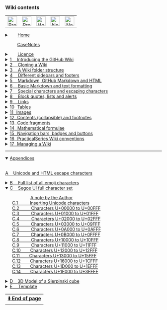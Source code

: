 ### Wiki contents<img width="111" height="1" src="https://psop.uk/wi-s" alt="Spacer"><!-- LOCATION BADGE --><img height="15px" src="https://img.shields.io/badge/loc-C--0400-808080">

<table align="center"><tr><!-- NAVIGATION BAR -->
        <td align="center"><!-- PREVIOUS PAGE -->
                <a class="hlink" href="app-c.03-segoe-character-set">
                <img height="30px" src="https://psop.uk/wi-l" alt="Previous page" title="Previous page"></a></td>
        <td align="center"><!-- PREVIOUS CHAPTER -->
                <a class="hlink" href="app-b-emoji-list">
                <img height="30px" src="https://psop.uk/wi-u" alt="Previous chapter" title="Previous chapter"></a></td>
        <td align="center"><!-- HOME -->
                <a class="hlink" href="home">
                <img height="30px" src="https://psop.uk/wi-h" alt="Home" title="Home"></a></td>
        <td align="center"><!-- NEXT CHAPTER -->
                <a class="hlink" href="app-d-3d-model">
                <img height="30px" src="https://psop.uk/wi-d" alt="Next chapter" title="Next chapter"></a></td>
        <td align="center"><!-- NEXT PAGE -->
                <a class="hlink" href="app-c.05-segoe-character-set">
                <img height="30px" src="https://psop.uk/wi-r" alt="Next page" title="Next page"></a></td>
</tr></table><!-- END OF NAVIGATION BAR -->


<!-- PAGE REFERENCES FOR LINKS
https://github.com/practicalseries/GitHub-Wiki-Design-and-Implementation/wiki/
home
casenotes
licence
01-introducing-the-github-wiki
02-imposing-a-folder-structure-on-a-wiki
03-a-wiki-folder-structure
04-different-sidebars-and-footers
05-markdown,-github-markdown-and-html
06-basic markdown and text formatting
06.04-basic markdown and text formatting
06.07-basic markdown and text formatting
06.10-basic markdown and text formatting
07-special-characters-and-escaping-characters
08-block-quotes,-lists-and-alerts
09-links
09.05-links
10-tables
11-images
11.05-images
12-contents,-collapsible-content-and-footnotes
13-code-fragments
14-mathematical-formulae
15-navigation-bars,-badges-and-buttons
16-practicalseries-wiki-conventions
16.05-practicalseries-wiki-conventions
16.06-practicalseries-wiki-conventions
17-managing-a-wiki
app-a-html-escape-characters
app-b-emoji-list
app-b.03-emoji-list
app-c-segoe-character-set
app-c.02-segoe-character-set
app-c.03-segoe-character-set
app-c.04-segoe-character-set
app-c.05-segoe-character-set
app-c.06-segoe-character-set
app-c.07-segoe-character-set
app-c.08-segoe-character-set
app-c.09-segoe-character-set
app-c.10-segoe-character-set
app-c.11-segoe-character-set
app-c.12-segoe-character-set
app-c.13-segoe-character-set
app-c.14-segoe-character-set
app-d-3d-model
app-e-template
-->

<details ><!-- HOME          🟢🟢🟢 UNNUMBERED, COLLAPSIBLE -->
<summary>&emsp;&ensp;&nbsp;<a href="home"><!-- HEAD -->Home</a>
</summary><!-- BLANK LINE BELOW -->

&emsp;&emsp;&emsp;&emsp;&emsp;&ensp;&nbsp;[The GitHub Wiki](home#github-wiki--design-and-implementation)<br>
&emsp;&emsp;&emsp;&emsp;&emsp;&ensp;&nbsp;[What does this guide cover?](home#what-does-this-guide-cover)<br>
&emsp;&emsp;&emsp;&emsp;&emsp;&ensp;&nbsp;[A note by the Author](home#a-note-by-the-author)<br>
</details><!--               🟩🟩🟩 -->


<!--          [CASENOTES]    🟢🟢🟢 UNNUMBERED, NO COLLAPSE -->
&emsp;&emsp;&ensp;&thinsp;&hairsp;<a href="casenotes"><!-- HEAD -->CaseNotes</a>
<!--                         🟩🟩🟩 -->

<details ><!-- LICENCE       🟢🟢🟢 UNNUMBERED, COLLAPSIBLE -->
<summary>&emsp;&ensp;&nbsp;<a href="licence"><!-- HEAD -->Licence</a>
</summary><!-- BLANK LINE BELOW -->

&emsp;&emsp;&emsp;&emsp;&emsp;&ensp;&nbsp;[The licences and other details](licence#the-licences-and-other-details)<br>
&emsp;&emsp;&emsp;&emsp;&emsp;&ensp;&nbsp;[The Licence](licence#the-licence)<br>
&emsp;&emsp;&emsp;&emsp;&emsp;&ensp;&nbsp;[Why did I choose the MIT Licence?](licence#why-did-i-choose-the-mit-licence)<br>
&emsp;&emsp;&emsp;&emsp;&emsp;&ensp;&nbsp;[Permissive licences](licence#permissive-licences)<br>
&emsp;&emsp;&emsp;&emsp;&emsp;&ensp;&nbsp;[Copyleft licence](licence#copyleft-licence)<br>
&emsp;&emsp;&emsp;&emsp;&emsp;&ensp;&nbsp;[Limiting liabilities](licence#limiting-liabilities)<br>
&emsp;&emsp;&emsp;&emsp;&emsp;&ensp;&nbsp;[Which licence to use?](licence#which-licence-to-use)<br>
&emsp;&emsp;&emsp;&emsp;&emsp;&ensp;&nbsp;[A note on spelling: licence or license](licence#a-note-on-spelling-licence-or-license)<br>
</details><!--               🟩🟩🟩 -->

<details><!-- [SECTION 01]   🟢🟢🟢 SECTION GENERAL SINGLE DIGIT CHAPTER-->
<summary><a href="./01-introducing-the-github-wiki">1<!-- NUM -->&ensp;&nbsp;&nbsp;&thinsp;<!-- HEAD -->Introducing the GitHub Wiki</a>
</summary><!-- BLANK LINE BELOW -->

&emsp;&ensp;&hairsp;[1.1&emsp;&emsp;&nbsp;&nbsp;&thinsp;&hairsp;What are GitHub Wiki pages?](01-introducing-the-github-wiki#11what-are-github-wiki-pages)<br>
&emsp;&ensp;&hairsp;[1.2&emsp;&emsp;&nbsp;&nbsp;&thinsp;&hairsp;Understanding the Wiki pages](01-introducing-the-github-wiki#12understanding-the-wiki-pages)<br>
&emsp;&ensp;&hairsp;[1.3&emsp;&emsp;&nbsp;&nbsp;&thinsp;&hairsp;Creating a Wiki for a repository](01-introducing-the-github-wiki#13creating-a-wiki-for-a-repository)<br>
&emsp;&ensp;&hairsp;[1.3.1&emsp;&nbsp;&nbsp;&nbsp;&nbsp;Creating the first Wiki page](01-introducing-the-github-wiki#131creating-the-first-wiki-page)<br>
&emsp;&ensp;&hairsp;[1.3.2&emsp;&nbsp;&nbsp;&nbsp;&nbsp;Creating additional pages](01-introducing-the-github-wiki#132creating-additional-pages)<br>
&emsp;&ensp;&hairsp;[1.3.3&emsp;&nbsp;&nbsp;&nbsp;&nbsp;Editing a Wiki page](01-introducing-the-github-wiki#133editing-a-wiki-page)<br>
&emsp;&ensp;&hairsp;[1.4&emsp;&emsp;&nbsp;&nbsp;&thinsp;&hairsp;The Wiki is its own repository](01-introducing-the-github-wiki#14the-wiki-is-its-own-repository)<br>
&emsp;&ensp;&hairsp;[1.4.1&emsp;&nbsp;&nbsp;&nbsp;&nbsp;Viewing a Wiki page history](01-introducing-the-github-wiki#141viewing-a-wiki-page-history)<br>
&emsp;&ensp;&hairsp;[1.4.2&emsp;&nbsp;&nbsp;&nbsp;&nbsp;How GitHub handles Wiki branche](01-introducing-the-github-wiki#142how-github-handles-wiki-branches)<br>
&emsp;&ensp;&hairsp;[1.4.3&emsp;&nbsp;&nbsp;&nbsp;&nbsp;The Wiki link to the main repository](01-introducing-the-github-wiki#143the-wiki-and-its-link-to-the-main-repository)<br>
&emsp;&ensp;&hairsp;[1.5&emsp;&emsp;&nbsp;&nbsp;&thinsp;&hairsp;Basic components of a Wiki page](01-introducing-the-github-wiki#15basic-components-of-a-wiki-page)<br>
&emsp;&ensp;&hairsp;[1.5.1&emsp;&nbsp;&nbsp;&nbsp;&nbsp;Title bar and revision](01-introducing-the-github-wiki#151title-bar-and-revision)<br>
&emsp;&ensp;&hairsp;[1.5.2&emsp;&nbsp;&nbsp;&nbsp;&nbsp;Contents (pages) area](01-introducing-the-github-wiki#152contents-pages-area)<br>
&emsp;&emsp;&emsp;&emsp;&emsp;&ensp;&nbsp;[Listing pages in the order you want](01-introducing-the-github-wiki#listing-the-pages-in-the-order-you-want)<br>
&emsp;&ensp;&hairsp;[1.5.3&emsp;&nbsp;&nbsp;&nbsp;&nbsp;Sidebars](01-introducing-the-github-wiki#153sidebars)<br>
&emsp;&ensp;&hairsp;[1.5.4&emsp;&nbsp;&nbsp;&nbsp;&nbsp;Footers](01-introducing-the-github-wiki#154footers)<br>
&emsp;&ensp;&hairsp;[1.6&emsp;&emsp;&nbsp;&nbsp;&thinsp;&hairsp;Sidebars and footers](01-introducing-the-github-wiki#16sidebars-and-footers)<br>
&emsp;&ensp;&hairsp;[1.6.1&emsp;&nbsp;&nbsp;&nbsp;&nbsp;Creating a sidebar and footer](01-introducing-the-github-wiki#161creating-a-sidebar-and-footer-in-github)<br>
</details><!--               🟩🟩🟩 -->

<details><!-- [SECTION 02]   🟢🟢🟢 SECTION GENERAL SINGLE DIGIT CHAPTER-->
<summary><a href="./02-cloning-a-wiki">2<!-- NUM -->&ensp;&nbsp;&nbsp;&thinsp;<!-- HEAD -->Cloning a Wiki</a>
</summary><!-- BLANK LINE BELOW -->

&emsp;&ensp;&hairsp;[2.1&emsp;&emsp;&nbsp;&nbsp;&thinsp;&hairsp;Why clone a Wiki?](02-cloning-a-wiki#21why-clone-a-wiki)<br>
&emsp;&ensp;&hairsp;[2.2&emsp;&emsp;&nbsp;&nbsp;&thinsp;&hairsp;How to clone a Wiki](02-cloning-a-wiki#22how-to-clone-a-wiki)<br>
&emsp;&ensp;&hairsp;[2.3&emsp;&emsp;&nbsp;&nbsp;&thinsp;&hairsp;Pushing local changes to GitHub](02-cloning-a-wiki#23pushing-local-changes-to-github)<br>
&emsp;&ensp;&hairsp;[2.3.1&emsp;&nbsp;&nbsp;&nbsp;&nbsp;Configuring username and email](02-cloning-a-wiki#231configuring-a-git-username-and-email-address)<br>
&emsp;&ensp;&hairsp;[2.3.2&emsp;&nbsp;&nbsp;&nbsp;&nbsp;Modifying the local repository](02-cloning-a-wiki#232modifying-the-local-repository)<br>
&emsp;&ensp;&hairsp;[2.3.3&emsp;&nbsp;&nbsp;&nbsp;&nbsp;Committing and synchronising](02-cloning-a-wiki#233committing-and-synchronising-the-changes)<br>
</details><!--               🟩🟩🟩 -->

<details><!-- [SECTION 03]   🟢🟢🟢 SECTION GENERAL SINGLE DIGIT CHAPTER-->
<summary><a href="./03-a-wiki-folder-structure">3<!-- NUM -->&ensp;&nbsp;&nbsp;&thinsp;<!-- HEAD -->A Wiki folder structure</a>
</summary><!-- BLANK LINE BELOW -->

&emsp;&ensp;&hairsp;[3.1&emsp;&emsp;&nbsp;&nbsp;&thinsp;&hairsp;The default arrangement](03-a-wiki-folder-structure#31the-default-arrangement)<br>
&emsp;&ensp;&hairsp;[3.2&emsp;&emsp;&nbsp;&nbsp;&thinsp;&hairsp;Create a sidebar or footer locally](03-a-wiki-folder-structure#32create-a-sidebar-or-footer-locally)<br>
&emsp;&ensp;&hairsp;[3.3&emsp;&emsp;&nbsp;&nbsp;&thinsp;&hairsp;Page naming and Wiki limits](03-a-wiki-folder-structure#33page-naming-and-wiki-limits)<br>
&emsp;&ensp;&hairsp;[3.3.1&emsp;&nbsp;&nbsp;&nbsp;&nbsp;Supported file types](03-a-wiki-folder-structure#331supported-file-types)<br>
&emsp;&ensp;&hairsp;[3.3.2&emsp;&nbsp;&nbsp;&nbsp;&nbsp;Page names and numbering](03-a-wiki-folder-structure#332page-names-and-numbering)<br>
&emsp;&ensp;&hairsp;[3.3.3&emsp;&nbsp;&nbsp;&nbsp;&nbsp;Rules for page numbering](03-a-wiki-folder-structure#333rules-for-page-numbering)<br>
&emsp;&ensp;&hairsp;[3.3.4&emsp;&nbsp;&nbsp;&nbsp;&nbsp;Limits for Wiki pages](03-a-wiki-folder-structure#334limits-for-wiki-pages)<br>
&emsp;&ensp;&hairsp;[3.4&emsp;&emsp;&nbsp;&nbsp;&thinsp;&hairsp;A Practical Wiki folder structure](03-a-wiki-folder-structure#34a-practical-wiki-folder-structure)<br>
&emsp;&ensp;&hairsp;[3.4.1&emsp;&nbsp;&nbsp;&nbsp;&nbsp;Subfolder names for Wiki pages](03-a-wiki-folder-structure#341subfolder-names-for-wiki-pages)<br>
&emsp;&ensp;&hairsp;[3.4.2&emsp;&nbsp;&nbsp;&nbsp;&nbsp;Storing images and other data](03-a-wiki-folder-structure#342storing-images-and-other-data)<br>
</details><!--               🟩🟩🟩 -->

<details><!-- [SECTION 04]   🟢🟢🟢 SECTION GENERAL SINGLE DIGIT CHAPTER-->
<summary><a href="./04-different-sidebars-and-footers">4<!-- NUM -->&ensp;&nbsp;&nbsp;&thinsp;<!-- HEAD -->Different sidebars and footers</a>
</summary><!-- BLANK LINE BELOW -->

&emsp;&ensp;&hairsp;[4.1&emsp;&emsp;&nbsp;&nbsp;&thinsp;&hairsp;How sidebars work](04-different-sidebars-and-footers#41how-sidebars-work)<br>
&emsp;&ensp;&hairsp;[4.1.1&emsp;&nbsp;&nbsp;&nbsp;&nbsp;The PracticalSeries sidebar](04-different-sidebars-and-footers#411the-practicalseries-sidebar)<br>
&emsp;&ensp;&hairsp;[4.2&emsp;&emsp;&nbsp;&nbsp;&thinsp;&hairsp;How footers work](04-different-sidebars-and-footers#42how-footers-work)<br>
&emsp;&ensp;&hairsp;[4.2.1&emsp;&nbsp;&nbsp;&nbsp;&nbsp;The PracticalSeries footer](04-different-sidebars-and-footers#421the-practicalseries-footer)<br>
</details><!--               🟩🟩🟩 -->

<details><!-- [SECTION 05]   🟢🟢🟢 SECTION GENERAL SINGLE DIGIT CHAPTER-->
<summary><a href="./05-markdown,-github-markdown-and-html">5<!-- NUM -->&ensp;&nbsp;&nbsp;&thinsp;<!-- HEAD -->Markdown, GitHub Markdown and HTML</a>
</summary><!-- BLANK LINE BELOW -->

&emsp;&ensp;&hairsp;[5.1&emsp;&emsp;&nbsp;&nbsp;&thinsp;&hairsp;Some useful Markdown sites](05-markdown,-github-markdown-and-html#51some-useful-markdown-sites)<br>
&emsp;&ensp;&hairsp;[5.2&emsp;&emsp;&nbsp;&nbsp;&thinsp;&hairsp;An overview of Markdown](05-markdown,-github-markdown-and-html#52an-overview-of-markdown)<br>
&emsp;&ensp;&hairsp;[5.3&emsp;&emsp;&nbsp;&nbsp;&thinsp;&hairsp;How Markdown works](05-markdown,-github-markdown-and-html#53how-markdown-works)<br>
&emsp;&ensp;&hairsp;[5.4&emsp;&emsp;&nbsp;&nbsp;&thinsp;&hairsp;Markdown flavours](05-markdown,-github-markdown-and-html#54markdown-flavours)<br>
&emsp;&ensp;&hairsp;[5.4.1&emsp;&nbsp;&nbsp;&nbsp;&nbsp;GitHub Flavoured Markdown (GFM)](05-markdown,-github-markdown-and-html#541github-flavoured-markdown-gfm)<br>
&emsp;&ensp;&hairsp;[5.5&emsp;&emsp;&nbsp;&nbsp;&thinsp;&hairsp;HTML and Markdown](05-markdown,-github-markdown-and-html#55html-and-markdown)<br>
&emsp;&ensp;&hairsp;[5.5.1&emsp;&nbsp;&nbsp;&nbsp;&nbsp;HTML with GFM](05-markdown,-github-markdown-and-html#551html-with-github-flavoured-markdown)<br>
&emsp;&emsp;&emsp;&emsp;&emsp;&ensp;&nbsp;[GFM blacklisted HTML tags](05-markdown,-github-markdown-and-html#gfm-blacklisted-html-tags)<br>
&emsp;&emsp;&emsp;&emsp;&emsp;&ensp;&nbsp;[GFM whitelisted HTML tags](05-markdown,-github-markdown-and-html#gfm-whitelisted-html-tags)<br>
&emsp;&emsp;&emsp;&emsp;&emsp;&ensp;&nbsp;[GFM HTML tags - the grey area](05-markdown,-github-markdown-and-html#gfm-html-tags--the-grey-area)<br>
&emsp;&emsp;&emsp;&emsp;&emsp;&ensp;&nbsp;[GFM whitelisted HTML attributes](05-markdown,-github-markdown-and-html#gfm-whitelisted-html-attributes)<br>
&emsp;&ensp;&hairsp;[5.5.2&emsp;&nbsp;&nbsp;&nbsp;&nbsp;PracticalSeries and Markdown](05-markdown,-github-markdown-and-html#552practicalseries-and-markdown)<br>
&emsp;&ensp;&hairsp;[5.6&emsp;&emsp;&nbsp;&nbsp;&thinsp;&hairsp;Markdown difference between files](05-markdown,-github-markdown-and-html#56markdown-difference-between-files)<br>
</details><!--               🟩🟩🟩 -->

<details><!-- [SECTION 06]   🟢🟢🟢 SECTION GENERAL SINGLE DIGIT CHAPTER-->
<summary><a href="./06-basic-markdown-and-text-formatting">6<!-- NUM -->&ensp;&nbsp;&nbsp;&thinsp;<!-- HEAD -->Basic Markdown and text formatting</a>
</summary><!-- BLANK LINE BELOW -->

&emsp;&ensp;&hairsp;[6.1&emsp;&emsp;&nbsp;&nbsp;&thinsp;&hairsp;Body text and fonts](06-basic-markdown-and-text-formatting#61body-text-and-fonts)<br>
&emsp;&ensp;&hairsp;[6.1.1&emsp;&nbsp;&nbsp;&nbsp;&nbsp;Body text responsive design](06-basic-markdown-and-text-formatting#611body-text-responsive-design)<br>
&emsp;&ensp;&hairsp;[6.1.2&emsp;&nbsp;&nbsp;&nbsp;&nbsp;Body text in sidebars and footers](06-basic-markdown-and-text-formatting#612body-text-in-sidebars-and-footers)<br>
&emsp;&ensp;&hairsp;[6.1.3&emsp;&nbsp;&nbsp;&nbsp;&nbsp;Rules for body text](06-basic-markdown-and-text-formatting#613body-text-markdown-rules)<br>
&emsp;&ensp;&hairsp;[6.1.4&emsp;&nbsp;&nbsp;&nbsp;&nbsp;Body text examples](06-basic-markdown-and-text-formatting#614body-text-examples)<br>
&emsp;&ensp;&hairsp;[6.1.5&emsp;&nbsp;&nbsp;&nbsp;&nbsp;Alignment of Body text](06-basic-markdown-and-text-formatting#615alignment-of-body-text)<br>
&emsp;&emsp;&emsp;&emsp;&emsp;&ensp;&nbsp;[Left aligned text (default)](06-basic-markdown-and-text-formatting#left-aligned-text-default)<br>
&emsp;&emsp;&emsp;&emsp;&emsp;&ensp;&nbsp;[Right aligned text](06-basic-markdown-and-text-formatting#right-aligned-text)<br>
&emsp;&emsp;&emsp;&emsp;&emsp;&ensp;&nbsp;[Centred text](06-basic-markdown-and-text-formatting#centred-text)<br>
&emsp;&emsp;&emsp;&emsp;&emsp;&ensp;&nbsp;[Justified text](06-basic-markdown-and-text-formatting#justified-text)<br>
&emsp;&ensp;&hairsp;[6.1.6&emsp;&nbsp;&nbsp;&nbsp;&nbsp;Body text propertie](06-basic-markdown-and-text-formatting#616body-text-properties)<br>
&emsp;&ensp;&hairsp;[6.2&emsp;&emsp;&nbsp;&nbsp;&thinsp;&hairsp;Paragraphs and line breaks](06-basic-markdown-and-text-formatting#62paragraphs-and-line-breaks)<br>
&emsp;&ensp;&hairsp;[6.2.1&emsp;&nbsp;&nbsp;&nbsp;&nbsp;Forced line break](06-basic-markdown-and-text-formatting#621forced-line-break)<br>
&emsp;&ensp;&hairsp;[6.2.2&emsp;&nbsp;&nbsp;&nbsp;&nbsp;Blank line and a line break](06-basic-markdown-and-text-formatting#622blank-line-and-a-line-break)<br>
&emsp;&ensp;&hairsp;[6.2.3&emsp;&nbsp;&nbsp;&nbsp;&nbsp;Trailing space line break](06-basic-markdown-and-text-formatting#623trailing-space-line-break)<br>
&emsp;&ensp;&hairsp;[6.2.4&emsp;&nbsp;&nbsp;&nbsp;&nbsp;Paragraph and line break rules](06-basic-markdown-and-text-formatting#624paragraph-and-line-break-markdown-rules)<br>
&emsp;&ensp;&hairsp;[6.2.5&emsp;&nbsp;&nbsp;&nbsp;&nbsp;Paragraph and line break examples](06-basic-markdown-and-text-formatting#625paragraph-and-line-break-examples)<br>
&emsp;&ensp;&hairsp;[6.3&emsp;&emsp;&nbsp;&nbsp;&thinsp;&hairsp;Horizontal line](06-basic-markdown-and-text-formatting#63horizontal-line)<br>
&emsp;&ensp;&hairsp;[6.3.1&emsp;&nbsp;&nbsp;&nbsp;&nbsp;Rules for horizontal lines](06-basic-markdown-and-text-formatting#631markdown-rules-for-horizontal-lines)<br>
&emsp;&ensp;&hairsp;[6.4&emsp;&emsp;&nbsp;&nbsp;&thinsp;&hairsp;Emphasis with bold](06.04-basic-markdown-and-text-formatting#64emphasis-with-bold)<br>
&emsp;&ensp;&hairsp;[6.4.1&emsp;&nbsp;&nbsp;&nbsp;&nbsp;Rules for bold](06.04-basic-markdown-and-text-formatting#641markdown-rules-for-bold)<br>
&emsp;&ensp;&hairsp;[6.4.2&emsp;&nbsp;&nbsp;&nbsp;&nbsp;Bold text examples](06.04-basic-markdown-and-text-formatting#642bold-text-examples)<br>
&emsp;&ensp;&hairsp;[6.5&emsp;&emsp;&nbsp;&nbsp;&thinsp;&hairsp;Emphasis with italics](06.04-basic-markdown-and-text-formatting#65emphasis-with-italics)<br>
&emsp;&ensp;&hairsp;[6.5.1&emsp;&nbsp;&nbsp;&nbsp;&nbsp;Rules for italics](06.04-basic-markdown-and-text-formatting#651markdown-rules-for-italics)<br>
&emsp;&ensp;&hairsp;[6.5.2&emsp;&nbsp;&nbsp;&nbsp;&nbsp;Italic text examples](06.04-basic-markdown-and-text-formatting#652italic-text-examples)<br>
&emsp;&ensp;&hairsp;[6.6&emsp;&emsp;&nbsp;&nbsp;&thinsp;&hairsp;Emphasis with bold and italics](06.04-basic-markdown-and-text-formatting#66emphasis-with-both-bold-and-italics)<br>
&emsp;&ensp;&hairsp;[6.6.1&emsp;&nbsp;&nbsp;&nbsp;&nbsp;Rules for bold and italics](06.04-basic-markdown-and-text-formatting#661markdown-rules-for-both-bold-and-italics)<br>
&emsp;&ensp;&hairsp;[6.6.2&emsp;&nbsp;&nbsp;&nbsp;&nbsp;Bold and italic text examples](06.04-basic-markdown-and-text-formatting#662both-bold-and-italic-text-examples)<br>
&emsp;&ensp;&hairsp;[6.7&emsp;&emsp;&nbsp;&nbsp;&thinsp;&hairsp;Emphasis with underlining](06.07-basic-markdown-and-text-formatting#67emphasis-with-underlining)<br>
&emsp;&ensp;&hairsp;[6.7.1&emsp;&nbsp;&nbsp;&nbsp;&nbsp;Rules for underlining](06.07-basic-markdown-and-text-formatting#671markdown-rules-for-underlining)<br>
&emsp;&ensp;&hairsp;[6.7.2&emsp;&nbsp;&nbsp;&nbsp;&nbsp;Underlining text examples](06.07-basic-markdown-and-text-formatting#672underlining-text-examples)<br>
&emsp;&ensp;&hairsp;[6.8&emsp;&emsp;&nbsp;&nbsp;&thinsp;&hairsp;Emphasis with strikethrough](06.07-basic-markdown-and-text-formatting#68emphasis-with-strikethrough)<br>
&emsp;&ensp;&hairsp;[6.8.1&emsp;&nbsp;&nbsp;&nbsp;&nbsp;Rules for strikethrough](06.07-basic-markdown-and-text-formatting#681markdown-rules-for-strikethrough)<br>
&emsp;&ensp;&hairsp;[6.8.2&emsp;&nbsp;&nbsp;&nbsp;&nbsp;Strikethrough text examples](06.07-basic-markdown-and-text-formatting#682strikethrough-text-examples)<br>
&emsp;&ensp;&hairsp;[6.9&emsp;&emsp;&nbsp;&nbsp;&thinsp;&hairsp;Superscript and subscript](06.07-basic-markdown-and-text-formatting#69superscript-and-subscript)<br>
&emsp;&ensp;&hairsp;[6.9.1&emsp;&nbsp;&nbsp;&nbsp;&nbsp;Rules for superscript and subscript](06.07-basic-markdown-and-text-formatting#691markdown-rules-for-superscript-and-subscript)<br>
&emsp;&ensp;&hairsp;[6.9.2&emsp;&nbsp;&nbsp;&nbsp;&nbsp;Superscript and subscript examples](06.07-basic-markdown-and-text-formatting#692superscript-and-subscript-text-examples)<br>
&emsp;&ensp;&hairsp;[6.10&emsp;&emsp;&thinsp;&hairsp;Headings](06.10-basic-markdown-and-text-formatting#610headings)<br>
&emsp;&emsp;&emsp;&emsp;&emsp;&ensp;&nbsp;[Alternatives for heading 1 and 2](06.10-basic-markdown-and-text-formatting#alternatives-for-heading-1-and-2)<br>
&emsp;&ensp;&hairsp;[6.10.1&emsp;&nbsp;&nbsp;Headings Markdown rules](06.10-basic-markdown-and-text-formatting#6101headings-markdown-rules)<br>
&emsp;&ensp;&hairsp;[6.10.2&emsp;&nbsp;&nbsp;Heading properties](06.10-basic-markdown-and-text-formatting#6102heading-properties)<br>
</details><!--               🟩🟩🟩 -->

<details><!-- [SECTION 07]   🟢🟢🟢 SECTION GENERAL SINGLE DIGIT CHAPTER-->
<summary><a href="./07-special-characters-and-escaping-characters">7<!-- NUM -->&ensp;&nbsp;&nbsp;&thinsp;<!-- HEAD -->Special characters and escaping characters</a>
</summary><!-- BLANK LINE BELOW -->

&emsp;&ensp;&hairsp;[7.1&emsp;&emsp;&nbsp;&nbsp;&thinsp;&hairsp;Escape characters and codes](07-special-characters-and-escaping-characters#71escape-characters-and-character-codes)<br>
&emsp;&ensp;&hairsp;[7.1.1&emsp;&nbsp;&nbsp;&nbsp;&nbsp;Markdown escape sequences](07-special-characters-and-escaping-characters#711markdown-escape-sequences)<br>
&emsp;&ensp;&hairsp;[7.1.2&emsp;&nbsp;&nbsp;&nbsp;&nbsp;HTML escape sequences](07-special-characters-and-escaping-characters#712html-escape-sequences)<br>
&emsp;&ensp;&hairsp;[7.1.3&emsp;&nbsp;&nbsp;&nbsp;&nbsp;Decimal and hexadecimal codes](07-special-characters-and-escaping-characters#713html-decimal-and-hexadecimal-escape-codes)<br>
&emsp;&emsp;&emsp;&emsp;&emsp;&ensp;&nbsp;[Hexadecimal escape codes](07-special-characters-and-escaping-characters#hexadecimal-escape-codes)<br>
&emsp;&ensp;&hairsp;[7.2&emsp;&emsp;&nbsp;&nbsp;&thinsp;&hairsp;Special space characters](07-special-characters-and-escaping-characters#72special-space-characters)<br>
&emsp;&ensp;&hairsp;[7.2.1&emsp;&nbsp;&nbsp;&nbsp;&nbsp;Escape sequence restrictions](07-special-characters-and-escaping-characters#721escape-sequence-restrictions-in-github-html)<br>
&emsp;&ensp;&hairsp;[7.3&emsp;&emsp;&nbsp;&nbsp;&thinsp;&hairsp;Emojis and emoticons](07-special-characters-and-escaping-characters#73emojis-and-emoticons)<br>
&emsp;&emsp;&emsp;&emsp;&emsp;&ensp;&nbsp;[A note by the Author about emojis](07-special-characters-and-escaping-characters#a-note-by-the-author-about-emojis)<br>
&emsp;&ensp;&hairsp;[7.4&emsp;&emsp;&nbsp;&nbsp;&thinsp;&hairsp;Comments](07-special-characters-and-escaping-characters#74comments)<br>
</details><!--               🟩🟩🟩 -->

<details><!-- [SECTION 08]   🟢🟢🟢 SECTION GENERAL SINGLE DIGIT CHAPTER-->
<summary><a href="./08-block-quotes,-lists-and-alerts">8<!-- NUM -->&ensp;&nbsp;&nbsp;&thinsp;<!-- HEAD -->Block quotes, lists and alerts</a>
</summary><!-- BLANK LINE BELOW -->

&emsp;&ensp;&hairsp;[8.1&emsp;&emsp;&nbsp;&nbsp;&thinsp;&hairsp;Block quotes](08-block-quotes,-lists-and-alerts#81block-quotes)<br>
&emsp;&ensp;&hairsp;[8.1.1&emsp;&nbsp;&nbsp;&nbsp;&nbsp;Nested block quotes](08-block-quotes,-lists-and-alerts#811nested-block-quotes)<br>
&emsp;&ensp;&hairsp;[8.1.2&emsp;&nbsp;&nbsp;&nbsp;&nbsp;Adding other elements](08-block-quotes,-lists-and-alerts#812other-elements-inside-block-quotes)<br>
&emsp;&ensp;&hairsp;[8.1.3&emsp;&nbsp;&nbsp;&nbsp;&nbsp;Rules for block quotes](08-block-quotes,-lists-and-alerts#813markdown-rules-for-block-quotes)<br>
&emsp;&ensp;&hairsp;[8.2&emsp;&emsp;&nbsp;&nbsp;&thinsp;&hairsp;Unordered (unnumbered) lists](08-block-quotes,-lists-and-alerts#82unordered-unnumbered-lists)<br>
&emsp;&ensp;&hairsp;[8.2.1&emsp;&nbsp;&nbsp;&nbsp;&nbsp;Nested unordered lists](08-block-quotes,-lists-and-alerts#821nested-unordered-lists)<br>
&emsp;&ensp;&hairsp;[8.2.2&emsp;&nbsp;&nbsp;&nbsp;&nbsp;Type of bullet point](08-block-quotes,-lists-and-alerts#822type-of-bullet-point)<br>
&emsp;&ensp;&hairsp;[8.2.3&emsp;&nbsp;&nbsp;&nbsp;&nbsp;Indents and spacing](08-block-quotes,-lists-and-alerts#823indents-and-spacing)<br>
&emsp;&ensp;&hairsp;[8.2.4&emsp;&nbsp;&nbsp;&nbsp;&nbsp;Numbers in an unordered list](08-block-quotes,-lists-and-alerts#824numbers-in-an-unordered-list)<br>
&emsp;&ensp;&hairsp;[8.2.5&emsp;&nbsp;&nbsp;&nbsp;&nbsp;Adding paragraphs](08-block-quotes,-lists-and-alerts#825adding-paragraphs-to-an-unordered-list)<br>
&emsp;&ensp;&hairsp;[8.2.6&emsp;&nbsp;&nbsp;&nbsp;&nbsp;Adding other elements](08-block-quotes,-lists-and-alerts#826other-elements-inside-an-unordered-list)<br>
&emsp;&ensp;&hairsp;[8.2.7&emsp;&nbsp;&nbsp;&nbsp;&nbsp;Rules for unordered lists](08-block-quotes,-lists-and-alerts#827markdown-rules-for-unordered-lists)<br>
&emsp;&ensp;&hairsp;[8.3&emsp;&emsp;&nbsp;&nbsp;&thinsp;&hairsp;Ordered (numbered) lists](08-block-quotes,-lists-and-alerts#83ordered-numbered-lists)<br>
&emsp;&ensp;&hairsp;[8.3.1&emsp;&nbsp;&nbsp;&nbsp;&nbsp;Starting at a different number](08-block-quotes,-lists-and-alerts#831starting-at-a-different-number)<br>
&emsp;&ensp;&hairsp;[8.3.2&emsp;&nbsp;&nbsp;&nbsp;&nbsp;Nested ordered lists](08-block-quotes,-lists-and-alerts#832nested-ordered-lists)<br>
&emsp;&ensp;&hairsp;[8.3.3&emsp;&nbsp;&nbsp;&nbsp;&nbsp;Type of numbering](08-block-quotes,-lists-and-alerts#833type-of-numbering)<br>
&emsp;&ensp;&hairsp;[8.3.4&emsp;&nbsp;&nbsp;&nbsp;&nbsp;Indents and spacing](08-block-quotes,-lists-and-alerts#834indents-and-spacing)<br>
&emsp;&ensp;&hairsp;[8.3.5&emsp;&nbsp;&nbsp;&nbsp;&nbsp;Adding paragraphs](08-block-quotes,-lists-and-alerts#835adding-paragraphs-to-an-ordered-list)<br>
&emsp;&ensp;&hairsp;[8.3.6&emsp;&nbsp;&nbsp;&nbsp;&nbsp;Adding other elements](08-block-quotes,-lists-and-alerts#836other-elements-inside-an-ordered-list)<br>
&emsp;&ensp;&hairsp;[8.3.7&emsp;&nbsp;&nbsp;&nbsp;&nbsp;Rules for ordered lists](08-block-quotes,-lists-and-alerts#837markdown-rules-for-ordered-lists)<br>
&emsp;&ensp;&hairsp;[8.4&emsp;&emsp;&nbsp;&nbsp;&thinsp;&hairsp;Mixing ordered and unordered lists](08-block-quotes,-lists-and-alerts#84mixing-ordered-and-unordered-lists)<br>
&emsp;&ensp;&hairsp;[8.5&emsp;&emsp;&nbsp;&nbsp;&thinsp;&hairsp;Task lists (check boxes)](08-block-quotes,-lists-and-alerts#85task-lists-check-boxes)<br>
&emsp;&ensp;&hairsp;[8.5.1&emsp;&nbsp;&nbsp;&nbsp;&nbsp;Nested task lists](08-block-quotes,-lists-and-alerts#851nested-task-lists)<br>
&emsp;&ensp;&hairsp;[8.6&emsp;&emsp;&nbsp;&nbsp;&thinsp;&hairsp;Alerts](08-block-quotes,-lists-and-alerts#86alerts)<br>
&emsp;&ensp;&hairsp;[8.6.1&emsp;&nbsp;&nbsp;&nbsp;&nbsp;Rules for alerts](08-block-quotes,-lists-and-alerts#861markdown-rules-for-alerts)<br>
</details><!--               🟩🟩🟩 -->

<details><!-- [SECTION 09]   🟢🟢🟢 SECTION GENERAL SINGLE DIGIT CHAPTER-->
<summary><a href="./09-links">9<!-- NUM -->&ensp;&nbsp;&nbsp;&thinsp;<!-- HEAD -->Links</a>
</summary><!-- BLANK LINE BELOW -->

&emsp;&ensp;&hairsp;[9.1&emsp;&emsp;&nbsp;&nbsp;&thinsp;&hairsp;Link to an external web page](09-links#91linking-to-an-external-web-page)<br>
&emsp;&ensp;&hairsp;[9.1.1&emsp;&nbsp;&nbsp;&nbsp;&nbsp;A direct link to a URL](09-links#911a-direct-link-to-a-url)<br>
&emsp;&ensp;&hairsp;[9.1.2&emsp;&nbsp;&nbsp;&nbsp;&nbsp;A link using substitute text](09-links#912a-link-using-substitute-text)<br>
&emsp;&ensp;&hairsp;[9.1.3&emsp;&nbsp;&nbsp;&nbsp;&nbsp;A link using tooltips](09-links#913a-link-using-substitute-text-with-tooltip)<br>
&emsp;&ensp;&hairsp;[9.2&emsp;&emsp;&nbsp;&nbsp;&thinsp;&hairsp;Link to another page in the Wiki](09-links#92linking-to-another-page-in-the-same-wiki)<br>
&emsp;&ensp;&hairsp;[9.2.1&emsp;&nbsp;&nbsp;&nbsp;&nbsp;Rules for linking to a Wiki page](09-links#921rules-for-linking-to-a-wiki-page)<br>
&emsp;&ensp;&hairsp;[9.3&emsp;&emsp;&nbsp;&nbsp;&thinsp;&hairsp;Link to headings on current page](09-links#93linking-to-headings-on-the-current-page)<br>
&emsp;&ensp;&hairsp;[9.3.1&emsp;&nbsp;&nbsp;&nbsp;&nbsp;Converting a heading to a link](09-links#931rules-for-converting-a-heading-to-a-link)<br>
&emsp;&ensp;&hairsp;[9.3.2&emsp;&nbsp;&nbsp;&nbsp;&nbsp;An example of a heading link](09-links#932an-example-of-a-heading-link)<br>
&emsp;&ensp;&hairsp;[9.3.3&emsp;&nbsp;&nbsp;&nbsp;&nbsp;Heading link with tooltips](09-links#933heading-link-with-tooltips)<br>
&emsp;&ensp;&hairsp;[9.4&emsp;&emsp;&nbsp;&nbsp;&thinsp;&hairsp;Link to headings on a different page](09-links#94linking-to-headings-on-a-different-page)<br>
&emsp;&ensp;&hairsp;[9.4.1&emsp;&nbsp;&nbsp;&nbsp;&nbsp;An example of a heading link](09-links#941an-example-of-a-heading-link)<br>
&emsp;&ensp;&hairsp;[9.5&emsp;&emsp;&nbsp;&nbsp;&thinsp;&hairsp;Link to a named element](09.05-links#95linking-to-a-named-element)<br>
&emsp;&emsp;&emsp;&emsp;&emsp;&ensp;&nbsp;[A note by the Author](09.05-links#a-note-by-the-author)<br>
&emsp;&ensp;&hairsp;[9.5.1&emsp;&nbsp;&nbsp;&nbsp;&nbsp;Link to a point on another page](09.05-links#951link-to-a-named-point-on-another-page)<br>
&emsp;&ensp;&hairsp;[9.6&emsp;&emsp;&nbsp;&nbsp;&thinsp;&hairsp;Downloading a file](09.05-links#96downloading-a-file)<br>
&emsp;&ensp;&hairsp;[9.6.1&emsp;&nbsp;&nbsp;&nbsp;&nbsp;The download attribute](09.05-links#961the-download-attribute)<br>
&emsp;&ensp;&hairsp;[9.6.2&emsp;&nbsp;&nbsp;&nbsp;&nbsp;Spaces in filenames](09.05-links#962spaces-in-filenames)<br>
&emsp;&ensp;&hairsp;[9.6.3&emsp;&nbsp;&nbsp;&nbsp;&nbsp;Downloading a .md file](09.05-links#963downloading-a-md-file)<br>
&emsp;&ensp;&hairsp;[9.7&emsp;&emsp;&nbsp;&nbsp;&thinsp;&hairsp;Reference style links](09.05-links#97reference-style-links)<br>
&emsp;&ensp;&hairsp;[9.8&emsp;&emsp;&nbsp;&nbsp;&thinsp;&hairsp;Relative links](09.05-links#98relative-links)<br>
&emsp;&ensp;&hairsp;[9.8.1&emsp;&nbsp;&nbsp;&nbsp;&nbsp;Relative links from any Wiki page](09.05-links#981relative-links-from-any-wiki-page)<br>
</details><!--               🟩🟩🟩 -->

<details><!-- [SECTION 10]   🟢🟢🟢 SECTION GENERAL DOUBLE DIGIT CHAPTER-->
<summary><a href="./10-tables">10<!-- NUM -->&ensp;&thinsp;<!-- HEAD -->Tables</a>
</summary><!-- BLANK LINE BELOW -->

&emsp;&ensp;&hairsp;[10.1&emsp;&emsp;&thinsp;&hairsp;Markdown tables](10-tables#101markdown-tables)<br>
&emsp;&ensp;&hairsp;[10.1.1&emsp;&ensp;&hairsp;Horizontal alignment](10-tables#1011horizontal-alignment)<br>
&emsp;&ensp;&hairsp;[10.1.2&emsp;&ensp;&hairsp;Table construction](10-tables#1012table-construction)<br>
&emsp;&ensp;&hairsp;[10.1.3&emsp;&ensp;&hairsp;Vertical line breaks and alignment](10-tables#1013vertical-line-breaks-and-alignment)<br>
&emsp;&ensp;&hairsp;[10.1.4&emsp;&ensp;&hairsp;Making columns wider](10-tables#1014making-columns-wider)<br>
&emsp;&ensp;&hairsp;[10.1.5&emsp;&ensp;&hairsp;Other elements in a table](10-tables#1015other-elements-in-a-table)<br>
&emsp;&ensp;&hairsp;[10.1.6&emsp;&ensp;&hairsp;Markdown table restrictions](10-tables#1016markdown-table-restrictions)<br>
&emsp;&ensp;&hairsp;[10.2&emsp;&emsp;&thinsp;&hairsp;HTML tables](10-tables#102html-tables)<br>
&emsp;&ensp;&hairsp;[10.2.1&emsp;&ensp;&hairsp;A basic HTML table](10-tables#1021a-basic-html-table)<br>
&emsp;&ensp;&hairsp;[10.2.2&emsp;&ensp;&hairsp;Aligning a table on a page](10-tables#1022aligning-a-table-on-a-page)<br>
&emsp;&ensp;&hairsp;[10.2.3&emsp;&ensp;&hairsp;Text wrap and side-by-side tables](10-tables#1023text-wrap-and-side-by-side-tables)<br>
&emsp;&emsp;&emsp;&emsp;&emsp;&ensp;&nbsp;[What this means in practice](10-tables#what-this-means-in-practice)<br>
&emsp;&emsp;&emsp;&emsp;&emsp;&ensp;&nbsp;[The problem with the align attribute](10-tables#the-problem-with-the-align-attribute)<br>
&emsp;&emsp;&emsp;&emsp;&emsp;&ensp;&nbsp;[How to stop text wrapping](10-tables#how-to-stop-text-wrapping)<br>
&emsp;&ensp;&hairsp;[10.2.4&emsp;&ensp;&hairsp;Setting the width of a table column](10-tables#1024setting-the-width-of-a-table-column)<br>
&emsp;&ensp;&hairsp;[10.2.5&emsp;&ensp;&hairsp;Setting the height of a table row](10-tables#1025setting-the-height-of-a-table-row)<br>
&emsp;&ensp;&hairsp;[10.2.6&emsp;&ensp;&hairsp;Horizontal alignment](10-tables#1026horizontal-alignment)<br>
&emsp;&ensp;&hairsp;[10.2.7&emsp;&ensp;&hairsp;Vertical alignment](10-tables#1027vertical-alignment)<br>
&emsp;&ensp;&hairsp;[10.2.8&emsp;&ensp;&hairsp;Spanning columns and rows](10-tables#1028spanning-columns-and-rows)<br>
&emsp;&ensp;&hairsp;[10.2.9&emsp;&ensp;&hairsp;Table border](10-tables#1029table-border)<br>
&emsp;&ensp;&hairsp;[10.2.10&ensp;&nbsp;&nbsp;Giving a table a navigable name](10-tables#10210giving-a-table-a-navigable-name)<br>
&emsp;&ensp;&hairsp;[10.2.11&ensp;&nbsp;&nbsp;Additional HTML tags](10-tables#10211additional-html-tags)<br>
</details><!--               🟩🟩🟩 -->

<details><!-- [SECTION 11]   🟢🟢🟢 SECTION GENERAL DOUBLE DIGIT CHAPTER-->
<summary><a href="./11-images">11<!-- NUM -->&ensp;&thinsp;<!-- HEAD -->Images</a>
</summary><!-- BLANK LINE BELOW -->

&emsp;&ensp;&hairsp;[11.1&emsp;&emsp;&thinsp;&hairsp;Markdown images](11-images#111markdown-images)<br>
&emsp;&ensp;&hairsp;[11.1.1&emsp;&ensp;&hairsp;Image size in Markdown](11-images#1111image-size-in-markdown)<br>
&emsp;&ensp;&hairsp;[11.1.2&emsp;&ensp;&hairsp;Making the image a link](11-images#1112making-the-image-a-link)<br>
&emsp;&ensp;&hairsp;[11.1.3&emsp;&ensp;&hairsp;Drag and drop image link](11-images#1113drag-and-drop-image-link)<br>
&emsp;&emsp;&emsp;&emsp;&emsp;&ensp;&nbsp;[A note by the Author](11-images#a-note-by-the-author)<br>
&emsp;&ensp;&hairsp;[11.2&emsp;&emsp;&thinsp;&hairsp;HTML images](11-images#112html-images)<br>
&emsp;&ensp;&hairsp;[11.2.1&emsp;&ensp;&hairsp;A basic HTML image](11-images#1121a-basic-html-image)<br>
&emsp;&ensp;&hairsp;[11.2.2&emsp;&ensp;&hairsp;Image size in HTML](11-images#1122image-size-in-html)<br>
&emsp;&ensp;&hairsp;[11.2.3&emsp;&ensp;&hairsp;Horizontal alignment](11-images#1123horizontal-alignment)<br>
&emsp;&ensp;&hairsp;[11.2.4&emsp;&ensp;&hairsp;Making the image a link](11-images#1124making-the-image-a-link)<br>
&emsp;&ensp;&hairsp;[11.2.5&emsp;&ensp;&hairsp;Using a table to contain an image](11-images#1125using-a-table-to-contain-an-image)<br>
&emsp;&ensp;&hairsp;[11.3&emsp;&emsp;&thinsp;&hairsp;Forcing an image refresh](11-images#113forcing-an-image-refresh)<br>
&emsp;&ensp;&hairsp;[11.4&emsp;&emsp;&thinsp;&hairsp;Using a spacer image](11-images#114using-a-spacer-image)<br>
&emsp;&ensp;&hairsp;[11.5&emsp;&emsp;&thinsp;&hairsp;Mermaid diagrams](11.05-images#115mermaid-diagrams)<br>
&emsp;&ensp;&hairsp;[11.5.1&emsp;&ensp;&hairsp;Inserting a Mermaid diagram](11.05-images#1151inserting-a-mermaid-diagram)<br>
&emsp;&ensp;&hairsp;[11.5.2&emsp;&ensp;&hairsp;The rendered Mermaid diagram](11.05-images#1152the-rendered-mermaid-diagram)<br>
&emsp;&ensp;&hairsp;[11.5.3&emsp;&ensp;&hairsp;Supported version of Mermaid](11.05-images#1153supported-version-of-mermaid)<br>
&emsp;&ensp;&hairsp;[11.6&emsp;&emsp;&thinsp;&hairsp;Interactive maps](11.05-images#116interactive-maps)<br>
&emsp;&ensp;&hairsp;[11.7&emsp;&emsp;&thinsp;&hairsp;3D models](11.05-images#1173d-models)<br>
</details><!--               🟩🟩🟩 -->

<details><!-- [SECTION 12]   🟢🟢🟢 SECTION GENERAL DOUBLE DIGIT CHAPTER-->
<summary><a href="./12-Contents,-collapsible-content-and-footnotes">12<!-- NUM -->&ensp;&thinsp;<!-- HEAD -->Contents (collapsible) and footnotes</a>
</summary><!-- BLANK LINE BELOW -->

&emsp;&ensp;&hairsp;[12.1&emsp;&emsp;&thinsp;&hairsp;A basic table of contents](12-Contents,-collapsible-content-and-footnotes#121a-basic-table-of-contents)<br>
&emsp;&ensp;&hairsp;[12.2&emsp;&emsp;&thinsp;&hairsp;Understanding the space characters](12-Contents,-collapsible-content-and-footnotes#122understanding-the-space-characters)<br>
&emsp;&ensp;&hairsp;[12.3&emsp;&emsp;&thinsp;&hairsp;Collapsible content](12-Contents,-collapsible-content-and-footnotes#123collapsible-content)<br>
&emsp;&ensp;&hairsp;[12.3.1&emsp;&ensp;&hairsp;Defaulting to open](12-Contents,-collapsible-content-and-footnotes#1231defaulting-to-open)<br>
&emsp;&ensp;&hairsp;[12.3.2&emsp;&ensp;&hairsp;Markdown restrictions](12-Contents,-collapsible-content-and-footnotes#1232markdown-restrictions)<br>
&emsp;&ensp;&hairsp;[12.4&emsp;&emsp;&thinsp;&hairsp;Collapsible TOC](12-Contents,-collapsible-content-and-footnotes#124collapsible-toc)<br>
&emsp;&ensp;&hairsp;[12.5&emsp;&emsp;&thinsp;&hairsp;TOCs in tables](12-Contents,-collapsible-content-and-footnotes#125tocs-in-tables)<br>
&emsp;&ensp;&hairsp;[12.6&emsp;&emsp;&thinsp;&hairsp;Footnotes](12-Contents,-collapsible-content-and-footnotes#126footnotes)<br>
</details><!--               🟩🟩🟩 -->

<details><!-- [SECTION 13]   🟢🟢🟢 SECTION GENERAL DOUBLE DIGIT CHAPTER-->
<summary><a href="./13-code-fragments">13<!-- NUM -->&ensp;&thinsp;<!-- HEAD -->Code fragments</a>
</summary><!-- BLANK LINE BELOW -->

&emsp;&ensp;&hairsp;[13.1&emsp;&emsp;&thinsp;&hairsp;Inline code](13-code-fragments#131inline-code)<br>
&emsp;&ensp;&hairsp;[13.2&emsp;&emsp;&thinsp;&hairsp;Code blocks](13-code-fragments#132code-blocks)<br>
&emsp;&ensp;&hairsp;[13.2.1&emsp;&ensp;&hairsp;Preferred mechanism](13-code-fragments#1321preferred-mechanism-for-code-blocks)<br>
&emsp;&ensp;&hairsp;[13.3&emsp;&emsp;&thinsp;&hairsp;Syntax highlighting](13-code-fragments#133syntax-highlighting)<br>
&emsp;&ensp;&hairsp;[13.3.1&emsp;&ensp;&hairsp;Supported languages](13-code-fragments#1331supported-languages)<br>
&emsp;&ensp;&hairsp;[13.4&emsp;&emsp;&thinsp;&hairsp;HTML code fragments](13-code-fragments#134html-code-fragments)<br>
&emsp;&ensp;&hairsp;[13.4.1&emsp;&ensp;&hairsp;Converting HTML to code](13-code-fragments#1341converting-html-to-code-fragments)<br>
</details><!--               🟩🟩🟩 -->

<details><!-- [SECTION 14]   🟢🟢🟢 SECTION GENERAL DOUBLE DIGIT CHAPTER-->
<summary><a href="./14-mathematical-formulae">14<!-- NUM -->&ensp;&thinsp;<!-- HEAD -->Mathematical formulae</a>
</summary><!-- BLANK LINE BELOW -->

&emsp;&ensp;&hairsp;[14.1&emsp;&emsp;&thinsp;&hairsp;An overview of LaTex](14-mathematical-formulae#141an-overview-of-latex)<br>
&emsp;&ensp;&hairsp;[14.2&emsp;&emsp;&thinsp;&hairsp;Inserting an inline formula](14-mathematical-formulae#142inserting-an-inline-formula)<br>
&emsp;&ensp;&hairsp;[14.2.1&emsp;&ensp;&nbsp;Alternative delimiter](14-mathematical-formulae#1421alternative-delimiter)<br>
&emsp;&ensp;&hairsp;[14.3&emsp;&emsp;&thinsp;&hairsp;A formula block](14-mathematical-formulae#143a-formula-block)<br>
&emsp;&ensp;&hairsp;[14.4&emsp;&emsp;&thinsp;&hairsp;Some example formulae](14-mathematical-formulae#144some-example-formulae)<br>
&emsp;&ensp;&hairsp;[14.5&emsp;&emsp;&thinsp;&hairsp;LaTeX syntax](14-mathematical-formulae#145latex-syntax)<br>
&emsp;&ensp;&hairsp;[14.5.1&emsp;&ensp;&hairsp;Greek lowercase](14-mathematical-formulae#1451greek-lowercase)<br>
&emsp;&ensp;&hairsp;[14.5.2&emsp;&ensp;&hairsp;Greek uppercase and Hebrew](14-mathematical-formulae#1452greek-uppercase-variations-and-hebrew)<br>
&emsp;&ensp;&hairsp;[14.5.3&emsp;&ensp;&hairsp;Mathematical constructions](14-mathematical-formulae#1453mathematical-constructions)<br>
&emsp;&ensp;&hairsp;[14.5.4&emsp;&ensp;&hairsp;Variable sized delimiters](14-mathematical-formulae#1454variable-sized-delimiters)<br>
&emsp;&ensp;&hairsp;[14.5.5&emsp;&ensp;&hairsp;Variable sized symbols](14-mathematical-formulae#1455variable-sized-symbols)<br>
&emsp;&ensp;&hairsp;[14.5.6&emsp;&ensp;&hairsp;Variable sized symbols with limits](14-mathematical-formulae#1456variable-sized-symbols-with-limits)<br>
&emsp;&ensp;&hairsp;[14.5.7&emsp;&ensp;&hairsp;Standard functions](14-mathematical-formulae#1457standard-functions)<br>
&emsp;&ensp;&hairsp;[14.5.8&emsp;&ensp;&hairsp;Operators and relational symbols](14-mathematical-formulae#1458operators-and-relational-symbols)<br>
&emsp;&ensp;&hairsp;[14.5.9&emsp;&ensp;&hairsp;Arrows](14-mathematical-formulae#1459arrows)<br>
&emsp;&ensp;&hairsp;[14.5.10&ensp;&nbsp;&nbsp;Other symbols](14-mathematical-formulae#14510other-symbols)<br>
&emsp;&ensp;&hairsp;[14.5.11&ensp;&nbsp;&nbsp;Accents](14-mathematical-formulae#14511accents)<br>
&emsp;&ensp;&hairsp;[14.5.12&ensp;&nbsp;&nbsp;Matrices](14-mathematical-formulae#14512matrices)<br>
&emsp;&ensp;&hairsp;[14.5.13&ensp;&nbsp;&nbsp;Cases](14-mathematical-formulae#14513cases)<br>
&emsp;&emsp;&emsp;&emsp;&emsp;&ensp;&nbsp;[Aligning multiple equations](14-mathematical-formulae#aligning-multiple-equations)<br>
&emsp;&ensp;&hairsp;[14.5.14&ensp;&nbsp;&nbsp;Text formatting](14-mathematical-formulae#14514text-formatting)<br>
&emsp;&emsp;&emsp;&emsp;&emsp;&ensp;&nbsp;[Font size](14-mathematical-formulae#font-size)<br>
&emsp;&emsp;&emsp;&emsp;&emsp;&ensp;&nbsp;[Font colour](14-mathematical-formulae#font-colour)<br>
&emsp;&emsp;&emsp;&emsp;&emsp;&ensp;&nbsp;[The text command](14-mathematical-formulae#the-text-command)<br>
&emsp;&emsp;&emsp;&emsp;&emsp;&ensp;&nbsp;[Font restrictions](14-mathematical-formulae#font-restrictions)<br>
&emsp;&ensp;&hairsp;[14.6&emsp;&emsp;&thinsp;&hairsp;Abusing LaTeX](14-mathematical-formulae#146abusing-latex)<br>
&emsp;&ensp;&hairsp;[14.6.1&emsp;&ensp;&hairsp;Changing font colour with LaTeX](14-mathematical-formulae#1461using-latex-to-change-the-font-colour)<br>
</details><!--               🟩🟩🟩 x1x1x1-->

<details><!-- [SECTION 15]   🟢🟢🟢 SECTION GENERAL DOUBLE DIGIT CHAPTER-->
<summary><a href="./15-navigation-bars,-badges-and-buttons">15<!-- NUM -->&ensp;&thinsp;<!-- HEAD -->Navigation bars, badges and buttons</a>
</summary><!-- BLANK LINE BELOW -->

&emsp;&ensp;&hairsp;[15.1&emsp;&emsp;&thinsp;&hairsp;Navigation bars](15-navigation-bars,-badges-and-buttons#151navigation-bars)<br>
&emsp;&ensp;&hairsp;[15.1.1&emsp;&ensp;&hairsp;Navigation bar practicalities](15-navigation-bars,-badges-and-buttons#1511navigation-bar-practicalities)<br>
&emsp;&ensp;&hairsp;[15.2&emsp;&emsp;&thinsp;&hairsp;Badges](15-navigation-bars,-badges-and-buttons#152badges)<br>
&emsp;&ensp;&hairsp;[15.2.1&emsp;&ensp;&hairsp;Creating a badge](15-navigation-bars,-badges-and-buttons#1521creating-a-badge)<br>
&emsp;&ensp;&hairsp;[15.2.2&emsp;&ensp;&hairsp;Static badge options](15-navigation-bars,-badges-and-buttons#1522static-badge-options)<br>
&emsp;&ensp;&hairsp;[15.2.3&emsp;&ensp;&hairsp;Dynamic badges](15-navigation-bars,-badges-and-buttons#1523dynamic-badges)<br>
&emsp;&ensp;&hairsp;[15.3&emsp;&emsp;&thinsp;&hairsp;Buttons](15-navigation-bars,-badges-and-buttons#153buttons)<br>
</details><!--               🟩🟩🟩 -->


<details><!-- [SECTION 16]   🟢🟢🟢 SECTION GENERAL DOUBLE DIGIT CHAPTER-->
<summary><a href="./16-practicalseries-wiki-conventions">16<!-- NUM -->&ensp;&thinsp;<!-- HEAD -->PracticalSeries Wiki conventions</a>
</summary><!-- BLANK LINE BELOW -->

&emsp;&ensp;&hairsp;[16.1&emsp;&emsp;&thinsp;&hairsp;The PracticalSeries Wiki page](16-practicalseries-wiki-conventions#161the-practicalseries-wiki-page)<br>
&emsp;&ensp;&hairsp;[16.2&emsp;&emsp;&thinsp;&hairsp;The PracticalSeries folder structure](16-practicalseries-wiki-conventions#162the-practicalseries-folder-structure)<br>
&emsp;&ensp;&hairsp;[16.2.1&emsp;&ensp;&hairsp;The root folder and home page](16-practicalseries-wiki-conventions#1621the-root-folder-and-home-page)<br>
&emsp;&ensp;&hairsp;[16.2.2&emsp;&ensp;&hairsp;Leading pages](16-practicalseries-wiki-conventions#1622leading-pages)<br>
&emsp;&ensp;&hairsp;[16.2.3&emsp;&ensp;&hairsp;.gitkeep files](16-practicalseries-wiki-conventions#1623gitkeep-files)<br>
&emsp;&ensp;&hairsp;[16.2.4&emsp;&ensp;&hairsp;Folder and Markdown file names](16-practicalseries-wiki-conventions#1624folder-and-markdown-file-names)<br>
&emsp;&emsp;&emsp;&emsp;&emsp;&ensp;&nbsp;[Wiki pages that start at a section](16-practicalseries-wiki-conventions#wiki-pages-that-start-at-a-section)<br>
&emsp;&ensp;&hairsp;[16.3&emsp;&emsp;&thinsp;&hairsp;The page title area](16-practicalseries-wiki-conventions#163the-page-title-area)<br>
&emsp;&ensp;&hairsp;[16.4&emsp;&emsp;&thinsp;&hairsp;The page heading area](16-practicalseries-wiki-conventions#164the-page-heading-area)<br>
&emsp;&ensp;&hairsp;[16.4.1&emsp;&ensp;&hairsp;Top of page marker](16-practicalseries-wiki-conventions#1641top-of-page-marker)<br>
&emsp;&ensp;&hairsp;[16.4.2&emsp;&ensp;&hairsp;Logo image](16-practicalseries-wiki-conventions#1642logo-image)<br>
&emsp;&ensp;&hairsp;[16.4.3&emsp;&ensp;&hairsp;Web ID badge](16-practicalseries-wiki-conventions#1643web-id-badge)<br>
&emsp;&ensp;&hairsp;[16.5&emsp;&emsp;&thinsp;&hairsp;Main body area](16.05-practicalseries-wiki-conventions#165main-body-area)<br>
&emsp;&ensp;&hairsp;[16.5.1&emsp;&ensp;&hairsp;Common page elements](16.05-practicalseries-wiki-conventions#1651common-page-elements)<br>
&emsp;&emsp;&emsp;&emsp;&emsp;&ensp;&nbsp;[End of page marker](16.05-practicalseries-wiki-conventions#end-of-page-marker)<br>
&emsp;&emsp;&emsp;&emsp;&emsp;&ensp;&nbsp;[End of section elements](16.05-practicalseries-wiki-conventions#end-of-section-elements)<br>
&emsp;&ensp;&hairsp;[16.5.2&emsp;&ensp;&hairsp;Headings](16.05-practicalseries-wiki-conventions#1652headings)<br>
&emsp;&emsp;&emsp;&emsp;&emsp;&ensp;&nbsp;[Compensating for number widths](16.05-PracticalSeries-Wiki-conventions#compensating-for-number-widths)<br>
&emsp;&emsp;&emsp;&emsp;&emsp;&ensp;&nbsp;[Appendices headings](16.05-PracticalSeries-Wiki-conventions#appendices-headings)<br>
&emsp;&ensp;&hairsp;[16.5.3&emsp;&ensp;&hairsp;Tables](16.05-PracticalSeries-Wiki-conventions#1653tables)<br>
&emsp;&emsp;&emsp;&emsp;&emsp;&ensp;&nbsp;[Links to a table](16.05-PracticalSeries-Wiki-conventions#links-to-a-table)<br>
&emsp;&emsp;&emsp;&emsp;&emsp;&ensp;&nbsp;[A note on Markdown tables](16.05-PracticalSeries-Wiki-conventions#a-note-on-markdown-tables)<br>
&emsp;&ensp;&hairsp;[16.5.4&emsp;&ensp;&hairsp;Images](16.05-PracticalSeries-Wiki-conventions#1654images)<br>
&emsp;&emsp;&emsp;&emsp;&emsp;&ensp;&nbsp;[Images that open in a new tab](16.05-PracticalSeries-Wiki-conventions#images-that-open-in-a-new-tab)<br>
&emsp;&emsp;&emsp;&emsp;&emsp;&ensp;&nbsp;[Double images](16.05-PracticalSeries-Wiki-conventions#double-images)<br>
&emsp;&emsp;&emsp;&emsp;&emsp;&ensp;&nbsp;[Links to a figure](16.05-PracticalSeries-Wiki-conventions#links-to-a-figure)<br>
&emsp;&ensp;&hairsp;[16.5.5&emsp;&ensp;&hairsp;Lists](16.05-PracticalSeries-Wiki-conventions#1655lists)<br>
&emsp;&emsp;&emsp;&emsp;&emsp;&ensp;&nbsp;[Common points for all lists](16.05-PracticalSeries-Wiki-conventions#common-points-for-all-lists)<br>
&emsp;&emsp;&emsp;&emsp;&emsp;&ensp;&nbsp;[Basic unordered list](16.05-PracticalSeries-Wiki-conventions#ps-basic-unordered-list)<br>
&emsp;&emsp;&emsp;&emsp;&emsp;&ensp;&nbsp;[Basic ordered list](16.05-PracticalSeries-Wiki-conventions#ps-basic-ordered-list)<br>
&emsp;&emsp;&emsp;&emsp;&emsp;&ensp;&nbsp;[Mixed ordered and unordered lists](16.05-PracticalSeries-Wiki-conventions#ps-mixed-ordered-and-unordered-lists)<br>
&emsp;&emsp;&emsp;&emsp;&emsp;&ensp;&nbsp;[Enhanced mixed lists](16.05-PracticalSeries-Wiki-conventions#ps-enhanced-mixed-ordered-and-unordered-lists)<br>
&emsp;&emsp;&emsp;&emsp;&emsp;&ensp;&nbsp;[Index list](16.05-PracticalSeries-Wiki-conventions#ps-index-list)<br>
&emsp;&emsp;&emsp;&emsp;&emsp;&ensp;&nbsp;[Reverse index list](16.05-PracticalSeries-Wiki-conventions#ps-reverse-index-list)<br>
&emsp;&emsp;&emsp;&emsp;&emsp;&ensp;&nbsp;[Index list with text wrap](16.05-PracticalSeries-Wiki-conventions#ps-index-list-with-text-wrap)<br>
&emsp;&emsp;&emsp;&emsp;&emsp;&ensp;&nbsp;[Reverse index list with text wrap](16.05-PracticalSeries-Wiki-conventions#ps-reverse-index-list-with-text-wrap)<br>
&emsp;&emsp;&emsp;&emsp;&emsp;&ensp;&nbsp;[Indexed, mixed list](16.05-PracticalSeries-Wiki-conventions#ps-indexed-mixed-list)<br>
&emsp;&emsp;&emsp;&emsp;&emsp;&ensp;&nbsp;[Reverse indexed, mixed list](16.05-PracticalSeries-Wiki-conventions#ps-reverse-indexed-mixed-list)<br>
&emsp;&emsp;&emsp;&emsp;&emsp;&ensp;&nbsp;[Task list](16.05-PracticalSeries-Wiki-conventions#ps-task-list)<br>
&emsp;&emsp;&emsp;&emsp;&emsp;&ensp;&nbsp;[Enhanced task list with observations](16.05-PracticalSeries-Wiki-conventions#ps-enhanced-task-list-with-observations)<br>
&emsp;&ensp;&hairsp;[16.5.6&emsp;&ensp;&hairsp;Code fragments](16.05-PracticalSeries-Wiki-conventions#1656code-fragments)<br>
&emsp;&ensp;&hairsp;[16.5.7&emsp;&ensp;&hairsp;Formulae](16.05-PracticalSeries-Wiki-conventions#1657formulae)<br>
&emsp;&emsp;&emsp;&emsp;&emsp;&ensp;&nbsp;[Standard formulae](16.05-PracticalSeries-Wiki-conventions#ps-standard-formulae)<br>
&emsp;&emsp;&emsp;&emsp;&emsp;&ensp;&nbsp;[Alternate  formulae](16.05-PracticalSeries-Wiki-conventions#ps-alternate--formulae)<br>
&emsp;&ensp;&hairsp;[16.6&emsp;&emsp;&thinsp;&hairsp;Sidebar](16.06-practicalseries-wiki-conventions#166sidebar)<br>
&emsp;&ensp;&hairsp;[16.6.1&emsp;&ensp;&hairsp;sidebar files and locations](16.06-practicalseries-wiki-conventions#1661names-and-locations-of-the-sidebar-files)<br>
&emsp;&ensp;&hairsp;[16.6.2&emsp;&ensp;&hairsp;Sidebar title and location badge](16.06-practicalseries-wiki-conventions#1662sidebar-title-and-location-badge)<br>
&emsp;&ensp;&hairsp;[16.6.3&emsp;&ensp;&hairsp;Navigation bar](16.06-practicalseries-wiki-conventions#1663navigation-bar)<br>
&emsp;&ensp;&hairsp;[16.6.4&emsp;&ensp;&hairsp;Table of contents](16.06-practicalseries-wiki-conventions#1664table-of-contents)<br>
&emsp;&emsp;&emsp;&emsp;&emsp;&ensp;&nbsp;[Unnumbered, non-collapsible TOC](16.06-practicalseries-wiki-conventions#unnumbered-non-collapsible-toc)<br>
&emsp;&emsp;&emsp;&emsp;&emsp;&ensp;&nbsp;[Unnumbered, collapsible TOC](16.06-practicalseries-wiki-conventions#unnumbered-collapsible-toc)<br>
&emsp;&emsp;&emsp;&emsp;&emsp;&ensp;&nbsp;[Single digit, collapsible TOC](16.06-practicalseries-wiki-conventions#single-digit-chapter-collapsible-toc)<br>
&emsp;&emsp;&emsp;&emsp;&emsp;&ensp;&nbsp;[Double digit, collapsible TOC](16.06-practicalseries-wiki-conventions#double-digit-chapter-collapsible-toc)<br>
&emsp;&emsp;&emsp;&emsp;&emsp;&ensp;&nbsp;[TOCs for appendices](16.06-practicalseries-wiki-conventions#tocs-for-appendices)<br>
&emsp;&ensp;&hairsp;[16.6.5&emsp;&ensp;&hairsp;End of page link](16.06-practicalseries-wiki-conventions#1665end-of-page-link)<br>
&emsp;&ensp;&hairsp;[16.7&emsp;&emsp;&thinsp;&hairsp;Footer](16.06-practicalseries-wiki-conventions#167footer)<br>
&emsp;&ensp;&hairsp;[16.7.1&emsp;&ensp;&hairsp;Footer files and locations](16.06-practicalseries-wiki-conventions#1671names-and-locations-of-the-footer-files)<br>
&emsp;&ensp;&hairsp;[16.7.2&emsp;&ensp;&hairsp;Location badge](16.06-practicalseries-wiki-conventions#1672location-badge)<br>
&emsp;&ensp;&hairsp;[16.7.3&emsp;&ensp;&hairsp;Navigation bar](16.06-practicalseries-wiki-conventions#1673navigation-bar)<br>
&emsp;&ensp;&hairsp;[16.7.4&emsp;&ensp;&hairsp;Colophon](16.06-practicalseries-wiki-conventions#1674colophon)<br>
&emsp;&ensp;&hairsp;[16.7.5&emsp;&ensp;&hairsp;Links and contacts](16.06-practicalseries-wiki-conventions#1675links-and-contacts)<br>
</details><!--               🟩🟩🟩 -->

<details><!-- [SECTION 17]   🟢🟢🟢 SECTION GENERAL DOUBLE DIGIT CHAPTER-->
<summary><a href="./17-managing-a-wiki">17<!-- NUM -->&ensp;&thinsp;<!-- HEAD -->Managing a Wiki</a>
</summary><!-- BLANK LINE BELOW -->

&emsp;&ensp;&hairsp;[17.1&emsp;&emsp;&thinsp;&hairsp;Revision control](17-managing-a-wiki#171revision-control)<br>
&emsp;&ensp;&hairsp;[17.1.1&emsp;&ensp;&hairsp;Managing commits](17-managing-a-wiki#1711managing-commits)<br>
&emsp;&ensp;&hairsp;[17.2&emsp;&emsp;&thinsp;&hairsp;Finding the first Wiki commit](17-managing-a-wiki#172finding-the-first-wiki-commit)<br>
&emsp;&ensp;&hairsp;[17.3&emsp;&emsp;&thinsp;&hairsp;Rebasing the Wiki](17-managing-a-wiki#173rebasing-the-wiki)<br>
&emsp;&ensp;&hairsp;[17.3.1&emsp;&ensp;&hairsp;Summarising the rebase process](17-managing-a-wiki#1731summarising-the-rebase-process)<br>
&emsp;&ensp;&hairsp;[17.3.2&emsp;&ensp;&hairsp;Executing the rebase process](17-managing-a-wiki#1732executing-the-rebase-process)<br>
&emsp;&ensp;&hairsp;[17.4&emsp;&emsp;&thinsp;&hairsp;Wikis and search engine visibility](17-managing-a-wiki#174wikis-and-search-engine-visibility)<br>
</details><!--               🟩🟩🟩 -->

<!-- APPENDICES -->
<hr><!-- SEPARATOR -->
<details open><!-- APPENDICES TOP 🔴🔴🔴 LEVEL COLLAPSE -->
<summary><a href="./app-a-html-escape-characters"><!-- APP TOP LEVEL -->Appendices</a>
</summary>
<br><!-- BLANK LINE BELOW -->

<!-- [APP A]                 🟡🟡🟡 SECTION GENERAL SINGLE DIGIT CHAPTER-->
<a href="./app-a-html-escape-characters">A<!-- NUM -->&ensp;&nbsp;&nbsp;&#8202;<!-- HEAD -->Unicode and HTML escape characters</a>

<details><!-- [APP B]        🟡🟡🟡 SECTION GENERAL SINGLE DIGIT CHAPTER-->
<summary><a href="./app-b-emoji-list">B<!-- NUM -->&ensp;&nbsp;&nbsp;&thinsp;<!-- HEAD -->Full list of all emoji characters</a>
</summary><!-- BLANK LINE BELOW -->

&emsp;&ensp;&hairsp;[B.1&emsp;&emsp;&nbsp;&nbsp;&thinsp;&hairsp;Emojis, a brief explanation](app-b-emoji-list#b1emojis-a-brief-explanation)<br>
&emsp;&ensp;&hairsp;[B.1.1&emsp;&nbsp;&nbsp;&nbsp;&nbsp;Emoji short names](app-b-emoji-list#b11emoji-short-names)<br>
&emsp;&ensp;&hairsp;[B.1.2&emsp;&nbsp;&nbsp;&nbsp;&nbsp;Emoji escape codes](app-b-emoji-list#b12emoji-escape-codes)<br>
&emsp;&ensp;&hairsp;[B.1.3&emsp;&nbsp;&nbsp;&nbsp;&nbsp;Emoji variations](app-b-emoji-list#b13emoji-variations)<br>
&emsp;&ensp;&hairsp;[B.1.4&emsp;&nbsp;&nbsp;&nbsp;&nbsp;Emoji numbers](app-b-emoji-list#b14emoji-numbers)<br>
&emsp;&ensp;&hairsp;[B.2&emsp;&emsp;&nbsp;&nbsp;&thinsp;&hairsp;Emojis characters by category](app-b-emoji-list#b2full-list-of-emojis-by-category)<br>
&emsp;&emsp;&emsp;&emsp;&emsp;&ensp;&nbsp;[Smileys and emotion](app-b-emoji-list#smileys-and-emotion)<br>
&emsp;&emsp;&emsp;&emsp;&emsp;&ensp;&nbsp;[People and body](app-b-emoji-list#people-and-body)<br>
&emsp;&emsp;&emsp;&emsp;&emsp;&ensp;&nbsp;[Component](app-b-emoji-list#component)<br>
&emsp;&emsp;&emsp;&emsp;&emsp;&ensp;&nbsp;[Animals and nature](app-b-emoji-list#animals-and-nature)<br>
&emsp;&emsp;&emsp;&emsp;&emsp;&ensp;&nbsp;[Food and drink](app-b-emoji-list#food-and-drink)<br>
&emsp;&emsp;&emsp;&emsp;&emsp;&ensp;&nbsp;[Travel and places](app-b-emoji-list#travel-and-places)<br>
&emsp;&emsp;&emsp;&emsp;&emsp;&ensp;&nbsp;[Activities](app-b-emoji-list#activities)<br>
&emsp;&emsp;&emsp;&emsp;&emsp;&ensp;&nbsp;[Objects](app-b-emoji-list#objects)<br>
&emsp;&emsp;&emsp;&emsp;&emsp;&ensp;&nbsp;[Symbols](app-b-emoji-list#symbols)<br>
&emsp;&emsp;&emsp;&emsp;&emsp;&ensp;&nbsp;[Flags](app-b-emoji-list#flags)<br>
&emsp;&ensp;&hairsp;[B.3&emsp;&emsp;&nbsp;&nbsp;&thinsp;&hairsp;Emoji characters by Unicode](app-b.03-emoji-list#b3full-list-of-all-emoji-characters-by-unicode-value)<br>
</details><!--               🟨🟨🟨 -->

<details open><!-- [APP C]        🟡🟡🟡 SECTION GENERAL SINGLE DIGIT CHAPTER-->
<summary><a href="./app-c-segoe-character-set">C<!-- NUM -->&ensp;&nbsp;&nbsp;&#8202;<!-- HEAD -->Segoe UI full character set</a>
</summary><!-- BLANK LINE BELOW -->

&emsp;&emsp;&emsp;&emsp;&emsp;&ensp;&nbsp;[A note by the Author](app-c-segoe-character-set#a-note-by-the-author)<br>
&emsp;&ensp;&hairsp;[C.1&emsp;&emsp;&nbsp;&nbsp;&thinsp;Inserting Unicode characters](app-c-segoe-character-set#c1inserting-unicode-characters-in-a-markdown-file)<br>
&emsp;&ensp;&hairsp;[C.2&emsp;&emsp;&nbsp;&nbsp;&thinsp;Characters U+00000 to U+00FFF](App-C.02-Segoe-Character-Set)<br>
&emsp;&ensp;&hairsp;[C.3&emsp;&emsp;&nbsp;&nbsp;&thinsp;Characters U+01000 to U+01FFF](App-C.03-Segoe-Character-Set)<br>
&emsp;&ensp;&hairsp;[C.4&emsp;&emsp;&nbsp;&nbsp;&thinsp;Characters U+02000 to U+02FFF](App-C.04-Segoe-Character-Set)<br>
&emsp;&ensp;&hairsp;[C.5&emsp;&emsp;&nbsp;&nbsp;&thinsp;Characters U+03000 to U+09FFF](App-C.05-Segoe-Character-Set)<br>
&emsp;&ensp;&hairsp;[C.6&emsp;&emsp;&nbsp;&nbsp;&thinsp;Characters U+0A000 to U+0AFFF](App-C.06-Segoe-Character-Set)<br>
&emsp;&ensp;&hairsp;[C.7&emsp;&emsp;&nbsp;&nbsp;&thinsp;Characters U+0B000 to U+0FFFF](App-C.07-Segoe-Character-Set)<br>
&emsp;&ensp;&hairsp;[C.8&emsp;&emsp;&nbsp;&nbsp;&thinsp;Characters U+10000 to U+10FFF](App-C.08-Segoe-Character-Set)<br>
&emsp;&ensp;&hairsp;[C.9&emsp;&emsp;&nbsp;&nbsp;&thinsp;Characters U+11000 to U+11FFF](App-C.09-Segoe-Character-Set)<br>
&emsp;&ensp;&hairsp;[C.10&emsp;&emsp;&thinsp;Characters U+12000 to U+12FFF](App-C.10-Segoe-Character-Set)<br>
&emsp;&ensp;&hairsp;[C.11&emsp;&emsp;&thinsp;Characters U+13000 to U+15FFF](App-C.11-Segoe-Character-Set)<br>
&emsp;&ensp;&hairsp;[C.12&emsp;&emsp;&thinsp;Characters U+16000 to U+1CFFF](App-C.12-Segoe-Character-Set)<br>
&emsp;&ensp;&hairsp;[C.13&emsp;&emsp;&thinsp;Characters U+1D000 to U+1EFFF](App-C.13-Segoe-Character-Set)<br>
&emsp;&ensp;&hairsp;[C.14&emsp;&emsp;&thinsp;Characters U+1F000 to U+3FFFF](App-C.14-Segoe-Character-Set)<br>
</details><!--               🟨🟨🟨 -->


<details><!-- [APP D]        🟡🟡🟡 SECTION GENERAL SINGLE DIGIT CHAPTER-->
<summary><a href="./app-d-3d-model">D<!-- NUM -->&ensp;&nbsp;&nbsp;<!-- HEAD -->3D Model of a Sierpinski cube</a>
</summary><!-- BLANK LINE BELOW -->

&emsp;&emsp;&emsp;&emsp;&emsp;&ensp;&nbsp;[3D Sierpinski cube](app-d-3d-model#3d-sierpinski-cube)<br>
</details><!--               🟨🟨🟨 -->

<details><!-- [APP E]       🟡🟡🟡 SECTION GENERAL SINGLE DIGIT CHAPTER-->
<summary><a href="./app-e-template">E<!-- NUM -->&ensp;&nbsp;&nbsp;&nbsp;<!-- HEAD -->Template</a>
</summary><!-- BLANK LINE BELOW -->

&emsp;&emsp;&emsp;&emsp;&emsp;&ensp;&nbsp;[COMMENT FIELDS](app-e-template#--------comment-fields)<br>
&emsp;&emsp;&emsp;&emsp;&emsp;&ensp;&nbsp;[HEADINGS](app-e-template#--------------headings)<br>
&emsp;&emsp;&emsp;&emsp;&emsp;&ensp;&nbsp;[TABLES](app-e-template#----------------tables)<br>
&emsp;&emsp;&emsp;&emsp;&emsp;&ensp;&nbsp;[FIGURES](app-e-template#---------------figures)<br>
&emsp;&emsp;&emsp;&emsp;&emsp;&ensp;&nbsp;[LISTS](app-e-template#-----------------lists)<br>
&emsp;&emsp;&emsp;&emsp;&emsp;&ensp;&nbsp;[TASK LISTS](app-e-template#------------task-lists)<br>
&emsp;&emsp;&emsp;&emsp;&emsp;&ensp;&nbsp;[CODE FRAGMENT](app-e-template#---------code-fragment)<br>
&emsp;&emsp;&emsp;&emsp;&emsp;&ensp;&nbsp;[FORMULAE](app-e-template#--------------formulae)<br>
&emsp;&emsp;&emsp;&emsp;&emsp;&ensp;&nbsp;[LINKS](app-e-template#-----------------links)<br>
&emsp;&emsp;&emsp;&emsp;&emsp;&ensp;&nbsp;[BUTTONS](app-e-template#---------------buttons)<br>
&emsp;&emsp;&emsp;&emsp;&emsp;&ensp;&nbsp;[ALERTS](app-e-template#----------------alerts)<br>
&emsp;&emsp;&emsp;&emsp;&emsp;&ensp;&nbsp;[COLOURED TEXT](app-e-template#---------coloured-text)<br>
&emsp;&emsp;&emsp;&emsp;&emsp;&ensp;&nbsp;[INDEX NUMBERS](app-e-template#---------index-numbers)<br>
&emsp;&emsp;&emsp;&emsp;&emsp;&ensp;&nbsp;[END OF SECTION](app-e-template#--------end-of-section)<br>
&emsp;&emsp;&emsp;&emsp;&emsp;&ensp;&nbsp;[FOOTNOTE](app-e-template#--------------footnote)<br>
&emsp;&emsp;&emsp;&emsp;&emsp;&ensp;&nbsp;[END OF PAGE](app-e-template#-----------end-of-page)<br>
</details><!--               🟨🟨🟨 -->

</details><!-- APPENDICES TOP🟥🟥🟥 LEVEL COLLAPSE -->





<table align="center"><tr><!-- 🟣END OF PAG🟣E -->
        <td><a href="#idend"><strong>⬇️ End of page</strong></a></td>
</tr></table>